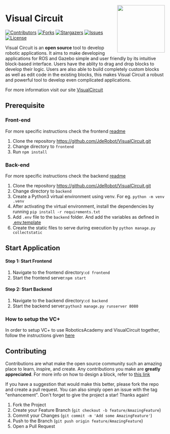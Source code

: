 <div id="top"></div>

<a href="https://jderobot.github.io/"><img src="docs/assets/gif/logo.gif" width="150" align="right" /></a>

# Visual Circuit


[![Contributors][contributors-shield]][contributors-url]
[![Forks][forks-shield]][forks-url]
[![Stargazers][stars-shield]][stars-url]
[![Issues][issues-shield]][issues-url]
[![License](http://img.shields.io/:license-gpl-blue.svg)](http://opensource.org/licenses/GPL-2.0)




Visual Circuit is an **open source** tool to develop robotic applications. It aims to make developing applications for ROS and Gazebo simple and user friendly by its intuitive block-based interface. Users have the ablity to drag and drop blocks to develop their logic. Users are also able to build completely custom blocks as well as edit code in the existing blocks, this makes Visual Circuit a robust and powerful tool to develop even complicated applications. 


For more information visit our site [VisualCircuit](https://jderobot.github.io/VisualCircuit/)


## Prerequisite

### Front-end
For more specific instructions check the frontend [readme](./frontend/README.md) 
1. Clone the repository https://github.com/JdeRobot/VisualCircuit.git
3. Change directory to `frontend`
4. Run `npm install`


### Back-end
For more specific instructions check the backend [readme](./backend/README.md)

1. Clone the repository https://github.com/JdeRobot/VisualCircuit.git
2. Change directory to `backend`
3. Create a Python3 virtual environment using venv. 
For eg. `python -m venv .venv` 
4. After activating the virtual environment, install the dependencies by running
`pip install -r requirements.txt`
5. Add `.env` file to the `backend` folder. And add the variables as defined in [.env.template](./.env.template)
6. Create the static files to serve during execution by `python manage.py collectstatic`

## Start Application

#### Step 1: Start Frontend
1. Navigate to the frontend directory:```cd frontend```
2. Start the frontend server:```npm start```


#### Step 2: Start Backend
1. Navigate to the backend directory:```cd backend```
2. Start the backend server:```python3 manage.py runserver 8080```

### How to setup the VC+ 
In order to setup VC+ to use RoboticsAcademy and VisualCircuit together, follow the instructions given [here](./VC%2B/README.md)


<!-- CONTRIBUTING -->
## Contributing

Contributions are what make the open source community such an amazing place to learn, inspire, and create. Any contributions you make are **greatly appreciated**. For more info on how to design a block, refer to [this link](https://jderobot.github.io/VisualCircuit/tutorials/)

If you have a suggestion that would make this better, please fork the repo and create a pull request. You can also simply open an issue with the tag "enhancement".
Don't forget to give the project a star! Thanks again!

1. Fork the Project
2. Create your Feature Branch (`git checkout -b feature/AmazingFeature`)
3. Commit your Changes (`git commit -m 'Add some AmazingFeature'`)
4. Push to the Branch (`git push origin feature/AmazingFeature`)
5. Open a Pull Request

<!-- MARKDOWN LINKS & IMAGES -->
<!-- https://www.markdownguide.org/basic-syntax/#reference-style-links -->
[contributors-shield]: https://img.shields.io/github/contributors/JdeRobot/VisualCircuit.svg?style=plastic
[contributors-url]: https://github.com/JdeRobot/VisualCircuit/graphs/contributors
[forks-shield]: https://img.shields.io/github/forks/JdeRobot/VisualCircuit.svg?style=plastic
[forks-url]: https://github.com/JdeRobot/VisualCircuit/network/members
[stars-shield]: https://img.shields.io/github/stars/JdeRobot/VisualCircuit.svg?style=plastic
[stars-url]: https://github.com/JdeRobot/VisualCircuit/stargazers
[issues-shield]: https://img.shields.io/github/issues/JdeRobot/VisualCircuit.svg?style=plastic
[issues-url]: https://github.com/JdeRobot/VisualCircuit/issues
[license-shield]: https://img.shields.io/github/license/opensource.org/licenses/GPL-2.0
[license-url]: http://opensource.org/licenses/GPL-2.0
[linkedin-shield]: https://img.shields.io/badge/-LinkedIn-black.svg?style=plastic&logo=linkedin&colorB=555
[linkedin-url]: https://linkedin.com/in/linkedin_username
[product-screenshot]: images/screenshot.png
